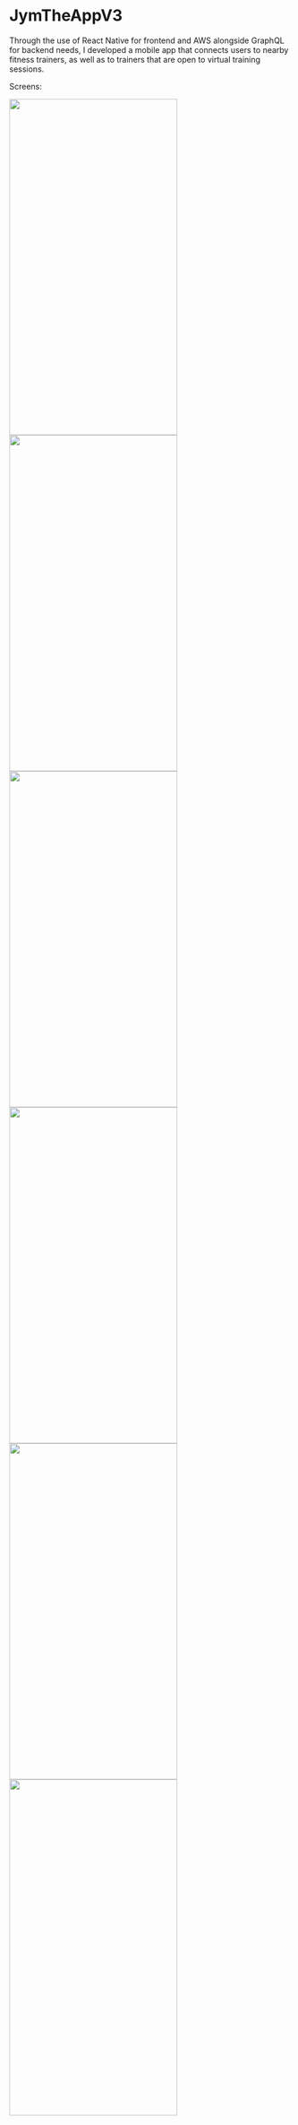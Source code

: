 # JymTheAppV3
 
Through the use of React Native for frontend and AWS alongside GraphQL for backend needs, I developed a mobile app that connects users to nearby fitness trainers, as well as to trainers that are open to virtual training sessions.

Screens:

<span><img src="https://user-images.githubusercontent.com/49351487/113543938-61f50980-95b5-11eb-8fb2-6cf9fc48148d.png" width="300" height="600"></span>
<span><img src="https://user-images.githubusercontent.com/49351487/113544501-679f1f00-95b6-11eb-873c-95a48c5709b3.png" width="300" height="600"></span>
<img src="https://user-images.githubusercontent.com/49351487/113544539-77b6fe80-95b6-11eb-9bb1-b75eeab00e11.png" width="300" height="600">
<img src="https://user-images.githubusercontent.com/49351487/113544554-800f3980-95b6-11eb-9ddf-744c36a5171b.png" width="300" height="600">
<img src="https://user-images.githubusercontent.com/49351487/113544575-8ac9ce80-95b6-11eb-9d62-fe1f53bff1ad.png" width="300" height="600">
<img src="https://user-images.githubusercontent.com/49351487/113544593-93baa000-95b6-11eb-8503-72f8acc08a06.png" width="300" height="600">




